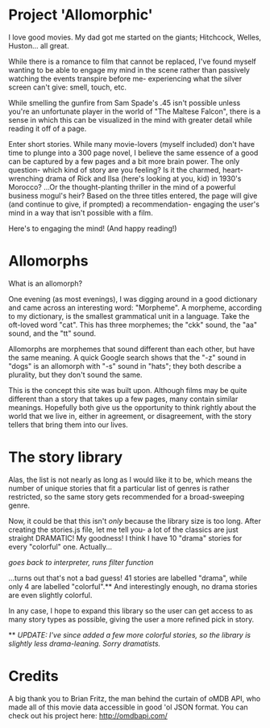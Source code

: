 # Project 'Allomorphic' #

I love good movies. My dad got me started on the giants; Hitchcock, Welles, Huston... all great. 

While there is a romance to film that cannot be replaced, I've found myself wanting to be able to engage my mind in the scene rather than passively watching the events transpire before me- experiencing what the silver screen can't give: smell, touch, etc.

While smelling the gunfire from Sam Spade's .45 isn't possible unless you're an unfortunate player in the world of "The Maltese Falcon", there is a sense in which this can be visualized in the mind with greater detail while reading it off of a page.

Enter short stories. While many movie-lovers (myself included) don't have time to plunge into a 300 page novel, I believe the same essence of a good can be captured by a few pages and a bit more brain power. The only question- which kind of story are you feeling? Is it the charmed, heart-wrenching drama of Rick and Ilsa (here's looking at you, kid) in 1930's Morocco? ...Or the thought-planting thriller in the mind of a powerful business mogul's heir? Based on the three titles entered, the page will give (and continue to give, if prompted) a recommendation- engaging the user's mind in a way that isn't possible with a film.

Here's to engaging the mind! (And happy reading!)

# Allomorphs #
What is an allomorph? 

One evening (as most evenings), I was digging around in a good dictionary and came across an interesting word: "Morpheme". A morpheme, according to my dictionary, is the smallest grammatical unit in a language. Take the oft-loved word "cat". This has three morphemes; the "ckk" sound, the "aa" sound, and the "tt" sound. 

Allomorphs are morphemes that sound different than each other, but have the same meaning. A quick Google search shows that the "-z" sound in "dogs" is an allomorph with "-s" sound in "hats"; they both describe a plurality, but they don't sound the same.

This is the concept this site was built upon. Although films may be quite different than a story that takes up a few pages, many contain similar meanings. Hopefully both give us the opportunity to think rightly about the world that we live in, either in agreement, or disagreement, with the story tellers that bring them into our lives.


# The story library #
Alas, the list is not nearly as long as I would like it to be, which means the number of unique stories that fit a particular list of genres is rather restricted, so the same story gets recommended for a broad-sweeping genre. 

Now, it could be that this isn't *only* because the library size is too long. After creating the stories.js file, let me tell you- a lot of the classics are just straight DRAMATIC! My goodness! I think I have 10 "drama" stories for every "colorful" one. Actually... 

*goes back to interpreter, runs filter function*

...turns out that's not a bad guess! 41 stories are labelled "drama", while only 4 are labelled "colorful".** And interestingly enough, no drama stories are even slightly colorful.

In any case, I hope to expand this library so the user can get access to as many story types as possible, giving the user a more refined pick in story.

** *UPDATE: I've since added a few more colorful stories, so the library is slightly less drama-leaning. Sorry dramatists.*

# Credits #
A big thank you to Brian Fritz, the man behind the curtain of oMDB API, who made all of this movie data accessible in good 'ol JSON format. You can check out his project here: http://omdbapi.com/
